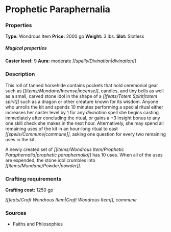 ﻿---
Title: "Prophetic Paraphernalia"
Type: "Wondrous Item"
Price: "2000 gp"
Weight: "3 lbs."
Slot: "Slotless"
Caster level: "9"
Aura: "moderate divination"
Description: |
  "This roll of tanned horsehide contains pockets that hold ceremonial gear such as incense, candles, and tiny bells as well as a small, carved stone idol in the shape of a totem spirit such as a dragon or other creature known for its wisdom. Anyone who unrolls the kit and spends 10 minutes performing a special ritual either increases her caster level by 1 for any divination spell she begins casting immediately after concluding the ritual, or gains a +3 insight bonus to any one skill check she makes in the next hour. Alternatively, she may spend all remaining uses of the kit in an hour-long ritual to cast _commune_, asking one question for every two remaining uses in the kit.
  A newly created set of _prophetic paraphernalia_ has 10 uses. When all of the uses are expended, the stone idol crumbles into powder."
Crafting cost: "1250 gp"
Sources: "['Faiths and Philosophies']"
---

# Prophetic Paraphernalia

### Properties

**Type:** Wondrous Item **Price:** 2000 gp **Weight:** 3 lbs. **Slot:** Slotless

##### Magical properties

**Caster level:** 9 **Aura:** moderate _[[spells/Divination|divination]]_

### Description

This roll of tanned horsehide contains pockets that hold ceremonial gear such as _[[items/Mundane/Incense|incense]]_, candles, and tiny bells as well as a small, carved stone idol in the shape of a _[[feats/Totem Spirit|totem spirit]]_ such as a dragon or other creature known for its wisdom. Anyone who unrolls the kit and spends 10 minutes performing a special ritual either increases her caster level by 1 for any _divination_ spell she begins casting immediately after concluding the ritual, or gains a +3 insight bonus to any one skill check she makes in the next hour. Alternatively, she may spend all remaining uses of the kit in an hour-long ritual to cast _[[spells/Commune|commune]]_, asking one question for every two remaining uses in the kit.

A newly created set of _[[items/Wondrous Item/Prophetic Paraphernalia|prophetic paraphernalia]]_ has 10 uses. When all of the uses are expended, the stone idol crumbles into _[[items/Mundane/Powder|powder]]_.

### Crafting requirements

**Crafting cost:** 1250 gp

_[[feats/Craft Wondrous Item|Craft Wondrous Item]]_, _commune_

### Sources

* Faiths and Philosophies